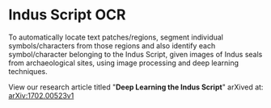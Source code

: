 # Indus Script OCR

To automatically locate text patches/regions, segment individual symbols/characters from those regions and also identify each symbol/character belonging to the Indus Script, given images of Indus seals from archaeological sites, using image processing and deep learning techniques.

View our research article titled "__Deep Learning the Indus Script__" arXived at: [arXiv:1702.00523v1](https://arxiv.org/abs/1702.00523v1)
